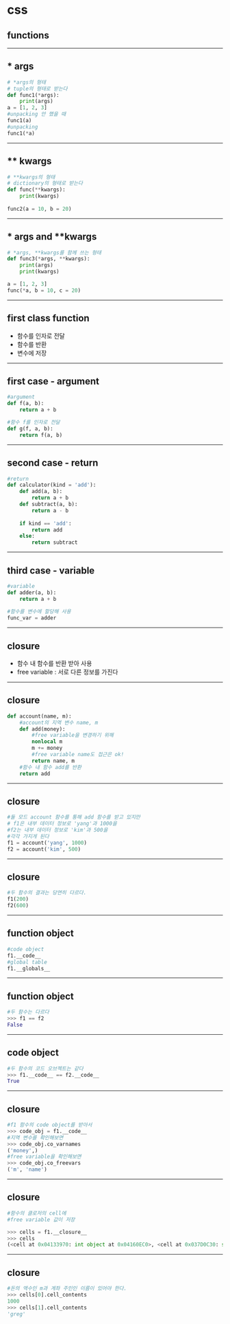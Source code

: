 # css
## functions

---
## * args

```python
# *args의 형태
# tuple의 형태로 받는다
def func1(*args):
	print(args)
a = [1, 2, 3]
#unpacking 안 했을 때
func1(a)
#unpacking
func1(*a)
```

---
## ** kwargs

```python
# **kwargs의 형태
# dictionary의 형태로 받는다
def func(**kwargs):
    print(kwargs)
    
func2(a = 10, b = 20)
```

---
## * args and **kwargs

```python
# *args, **kwargs를 함께 쓰는 형태
def func3(*args, **kwargs):
    print(args)
    print(kwargs)

a = [1, 2, 3]
func(*a, b = 10, c = 20)
```
---

## first class function
  - 함수를 인자로 전달
  - 함수를 반환
  - 변수에 저장 
---

## first case - argument
```python
#argument
def f(a, b):
    return a + b

#함수 f를 인자로 전달
def g(f, a, b):
    return f(a, b)
```
---

## second case - return
```python
#return 
def calculator(kind = 'add'):
    def add(a, b):
        return a + b
    def subtract(a, b):
        return a - b
    
    if kind == 'add':
        return add
    else:
        return subtract
```
---

## third case - variable 
```python
#variable
def adder(a, b):
    return a + b
    
#함수를 변수에 할당해 사용
func_var = adder
```
---

## closure
  - 함수 내 함수를 반환 받아 사용
  - free variable : 서로 다른 정보를 가진다
---

## closure

```python
def account(name, m):
    #account의 지역 변수 name, m
    def add(money):
    	#free variable을 변경하기 위해
        nonlocal m
        m += money
        #free variable name도 접근은 ok!
        return name, m
    #함수 내 함수 add를 반환
    return add
```
---

## closure

```python
#둘 모드 account 함수를 통해 add 함수를 받고 있지만
# f1은 내부 데이터 정보로 'yang'과 1000을
#f2는 내부 데이터 정보로 'kim'과 500을 
#각각 가지게 된다
f1 = account('yang', 1000)
f2 = account('kim', 500)
```
---

## closure

```python
#두 함수의 결과는 당연히 다르다.
f1(200)
f2(600)
```
---
## function object
```python
#code object
f1.__code__
#global table
f1.__globals__
```
---
## function object
```python
#두 함수는 다르다
>>> f1 == f2
False
```
---
## code object
```python
#두 함수의 코드 오브젝트는 같다
>>> f1.__code__ == f2.__code__
True
```
---
## closure  
```python
#f1 함수의 code object를 받아서
>>> code_obj = f1.__code__
#지역 변수를 확인해보면
>>> code_obj.co_varnames
('money',)
#free variable을 확인해보면
>>> code_obj.co_freevars
('m', 'name')
```
---
## closure  
```python
#함수의 클로저의 cell에
#free variable 값이 저장

>>> cells = f1.__closure__
>>> cells
(<cell at 0x04133970: int object at 0x04160EC0>, <cell at 0x037D0C30: str object at 0x04171320>)
```
---
## closure  
```python
#돈의 액수인 m과 계좌 주인인 이름이 있어야 한다.
>>> cells[0].cell_contents
1000
>>> cells[1].cell_contents
'greg'
```







